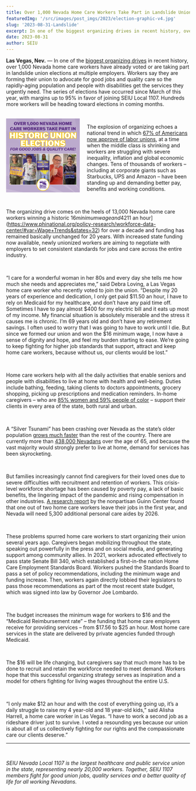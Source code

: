 ```yaml
---
title: Over 1,000 Nevada Home Care Workers Take Part in Landslide Union Elections in one of the Biggest Organizing Drives in Recent History
featuredImg: '/src/images/post_imgs/2023/election-graphic-v4.jpg'
slug: '2023-08-31-Landslide'
excerpt: In one of the biggest organizing drives in recent history, over 1,000 Nevada home care workers have already voted or are taking part in landslide union elections at multiple employers. Workers say they are forming their union to advocate for good jobs and quality care so the rapidly-aging population and people with disabilities get the services they urgently need.
date: 2023-08-31
author: SEIU
---
```

**Las Vegas, Nev.** — In one of the [biggest organizing drives](https://unionelections.org/data/national/) in recent history, over 1,000 Nevada home care workers have already voted or are taking part in landslide union elections at multiple employers. Workers say they are forming their union to advocate for good jobs and quality care so the rapidly-aging population and people with disabilities get the services they urgently need. The series of elections have occurred since March of this year, with margins up to 95% in favor of joining SEIU Local 1107. Hundreds more workers will be heading toward elections in coming months. 

<br>

<img src="/src/images/post_imgs/2023/election-graphic-v4.jpg" alt="Election Graphic" width="40%" style="float: left; padding-right: 20px; ">

The explosion of organizing echoes a national trend in which [67% of Americans now approve of labor unions](https://news.gallup.com/poll/510281/unions-strengthening.aspx), at a time when the middle class is shrinking and workers are struggling with severe inequality, inflation and global economic changes. Tens of thousands of workers – including at corporate giants such as Starbucks, UPS and Amazon – have been standing up and demanding better pay, benefits and working conditions.

<br>

The organizing drive comes on the heels of 13,000 Nevada home care workers winning a historic $16 minimum wage and 42% funding increase in the state legislature. The increases are urgently needed as home care wages have stagnated at around [$11 an hour](https://www.phinational.org/policy-research/workforce-data-center/#var=Wage+Trends&states=32) for over a decade and funding has remained basically unchanged for 20 years. With increased state funding now available, newly unionized workers are aiming to negotiate with employers to set consistent standards for jobs and care across the entire industry. 

<br>


“I care for a wonderful woman in her 80s and every day she tells me how much she needs and appreciates me,” said Debra Loving, a Las Vegas home care worker who recently voted to join the union. “Despite my 20 years of experience and dedication, I only get paid $11.50 an hour, I have to rely on Medicaid for my healthcare, and don’t have any paid time off. Sometimes I have to pay almost $400 for my electric bill and it eats up most of my income. My financial situation is absolutely miserable and the stress it causes me is chronic. I’m 69 years old and don’t have any retirement savings. I often used to worry that I was going to have to work until I die. But since we formed our union and won the $16 minimum wage, I now have a sense of dignity and hope, and feel my burden starting to ease. We’re going to keep fighting for higher job standards that support, attract and keep home care workers, because without us, our clients would be lost.” 

<br>

Home care workers help with all the daily activities that enable seniors and people with disabilities to live at home with health and well-being. Duties include bathing, feeding, taking clients to doctors appointments, grocery shopping, picking up prescriptions and medication reminders. In-home caregivers – who are [85% women and 59% people of color](https://www.phinational.org/policy-research/workforce-data-center/) – support their clients in every area of the state, both rural and urban. 

<br>

A “Silver Tsunami” has been crashing over Nevada as the state’s older population [grows much faster](https://www.reviewjournal.com/local/local-nevada/nevada-growing-older-more-diverse-census-data-shows-1691182/) than the rest of the country. There are currently more than [438,000 Nevadans](https://adsd.nv.gov/uploadedFiles/adsdnvgov/content/About/Reports2/Elders%20Count%202021%20-%20FINAL%201.28.2021.pdf) over the age of 65, and because the vast majority would strongly prefer to live at home, demand for services has been skyrocketing. 

<br>

But families increasingly cannot find caregivers for their loved ones due to severe difficulties with recruitment and retention of workers. This crisis-level workforce shortage has been caused by poverty pay, a lack of basic benefits, the lingering impact of the pandemic and rising compensation in other industries. [A research report](https://guinncenter.org/wp-content/uploads/2020/09/Guinn-Center-Helping-Hands-Ex-Summary.pdf) by the nonpartisan Guinn Center found that one out of two home care workers leave their jobs in the first year, and Nevada will need 5,300 additional personal care aides by 2026. 

<br>

These problems spurred home care workers to start organizing their union several years ago. Caregivers began mobilizing throughout the state, speaking out powerfully in the press and on social media, and generating support among community allies. In 2021, workers advocated effectively to pass state Senate Bill 340, which established a first-in-the nation Home Care Employment Standards Board. Workers pushed the Standards Board to pass a set of policy recommendations, including the minimum wage and funding increase. Then, workers again directly lobbied their legislators to pass those recommendations as part of the most recent state budget, which was signed into law by Governor Joe Lombardo. 

<br>

The budget increases the minimum wage for workers to $16 and the “Medicaid Reimbursement rate” – the funding that home care employers receive for providing services – from $17.56 to $25 an hour. Most home care services in the state are delivered by private agencies funded through Medicaid.

<br>

The $16 will be life changing, but caregivers say that much more has to be done to recruit and retain the workforce needed to meet demand. Workers hope that this successful organizing strategy serves as inspiration and a model for others fighting for living wages throughout the entire U.S.

<br>

“I only make $12 an hour and with the cost of everything going up, it’s a daily struggle to raise my 4 year-old and 18 year-old kids,” said Alisha Harrell, a home care worker in Las Vegas. “I have to work a second job as a rideshare driver just to survive. I voted a resounding yes because our union is about all of us collectively fighting for our rights and the compassionate care our clients deserve.”
<br>

---

<br>

*SEIU Nevada Local 1107 is the largest healthcare and public service union in the state, representing nearly 20,000 workers. Together, SEIU 1107 members fight for good union jobs, quality services and a better quality of life for all working Nevadans.*